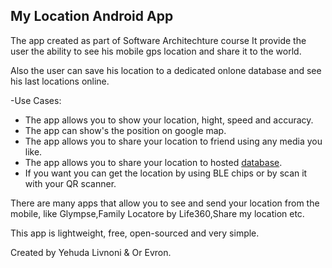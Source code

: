 
## My Location Android App
The app created as part of Software Architechture course
It provide the user the ability to see his mobile gps location and share it to the world.

Also the user can save his location to a dedicated onlone database and see his last locations online.

-Use Cases:
-	The app allows you to show your location, hight, speed and accuracy.
-	The app can show's the position on google map.
-	The app allows you to share your location to friend using any media you like.
-	The app allows you to share your location to hosted [database](https://yehudalocation.000webhostapp.com/location/website/index.html).
-	If you want you can get the location by using BLE chips or by scan it with your QR scanner.

There are many apps that allow you to see and send your location from the mobile, like Glympse,Family Locatore by Life360,Share my location etc.

This app is lightweight, free, open-sourced and very simple.


Created by Yehuda Livnoni & Or Evron.
